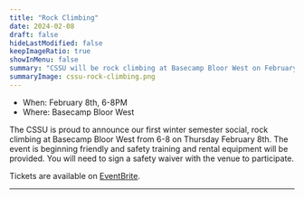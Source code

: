 ```yaml
---
title: "Rock Climbing"
date: 2024-02-08
draft: false
hideLastModified: false
keepImageRatio: true
showInMenu: false
summary: "CSSU will be rock climbing at Basecamp Bloor West on February 8th from 6-8 PM"
summaryImage: cssu-rock-climbing.png
---
```


<!-- <img src="board-games.png" width="200"> -->

- When: February 8th, 6-8PM
- Where: Basecamp Bloor West

The CSSU is proud to announce our first winter semester social, rock climbing at Basecamp Bloor West from 6-8 on Thursday February 8th.  The event is beginning friendly and safety training and rental equipment will be provided. You will need to sign a safety waiver with the venue to participate.

Tickets are available on [EventBrite](https://www.eventbrite.com/e/cssu-rock-climbing-tickets-797862096007).

---

